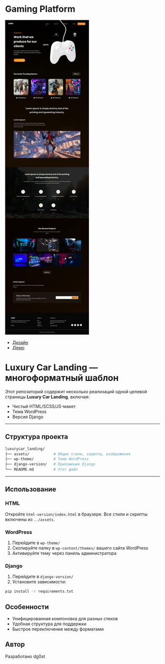 # Gaming Platform

![Luxury Car](./assets/img/screenshot.png)

- [Дизайн](https://www.figma.com/design/YEuQIpkKqpy4m3olwAtd3v/Luxury-Car-Detailing-Landing-Page--Community-?node-id=2-139&t=tpUWEfg9TMW9uLps-1)
- [Демо](https://dg0st.github.io/luxurycar_landing)

# Luxury Car Landing — многоформатный шаблон

Этот репозиторий содержит несколько реализаций одной целевой страницы **Luxury Car Landing**, включая:

- Чистый HTML/SCSS/JS-макет
- Тема WordPress
- Версия Django

---

## Структура проекта

```bash
luxurycar_landing/
├── assets/           # Общие стили, скрипты, изображения
├── wp-theme/         # Тема WordPress
├── django-version/   # Приложение Django
└── README.md         # Этот файл
```

---

## Использование

### HTML

Откройте `html-version/index.html` в браузере. Все стили и скрипты включены из `../assets`.

### WordPress

1. Перейдите в `wp-theme/`
2. Скопируйте папку в `wp-content/themes/` вашего сайта WordPress
3. Активируйте тему через панель администратора

### Django

1. Перейдите в `django-version/`
2. Установите зависимости:

```bash
pip install -r requirements.txt

```

## Особенности

- Унифицированная компоновка для разных стеков
- Удобная структура для поддержки
- Быстрое переключение между форматами

## Автор

Разработано dg0st
